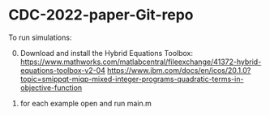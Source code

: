# CDC-2022-paper-Git-repo


To run simulations:


0) Download and install the Hybrid Equations Toolbox:
    https://www.mathworks.com/matlabcentral/fileexchange/41372-hybrid-equations-toolbox-v2-04
    https://www.ibm.com/docs/en/icos/20.1.0?topic=smippqt-miqp-mixed-integer-programs-quadratic-terms-in-objective-function
    
1) for each example open and  run main.m
